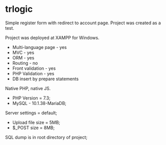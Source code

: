 # trlogic

Simple register form with redirect to account page.
Project was created as a test.

Project was deployed at XAMPP for Windows.


- Multi-language page  - yes
- MVC                  - yes
- ORM                  - yes
- Routing              - no
- Front validation     - yes
- PHP Validation       - yes
- DB insert by prepare statements

Native PHP, native JS.

- PHP Version = 7.3;
- MySQL - 10.1.38-MariaDB;

Server settings = default;

- Upload file size = 5MB;
- $_POST size = 8MB;

SQL dump is in root directory of project;

